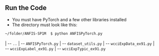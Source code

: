 ## Run the Code
- You must have PyTorch and a few other libraries installed
- The directory must look like this:

`~/folder/ANFIS-SP1M  $ python ANFISPyTorch.py` <br/><br/>
| -- `..`
| -- `ANFISPyTorch.py`
| -- `dataset_utils.py`
| -- `wcciExpData_ex91.py`
| -- `wcciExpLabel_ex91.py`
| -- `wcciExpTypic_ex91.py`
